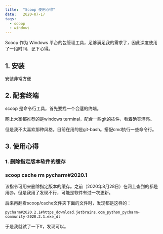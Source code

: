```yaml
---
title:  "Scoop 使用心得"
date:   2020-07-17
tags:
  - scoop
  - windows
---
```


Scoop 作为 Windows 平台的包管理工具，足够满足我的需求了，因此深度使用了一段时间，记下心得。

## 1. 安装

安装非常方便

## 2. 配套终端

scoop 是命令行工具，首先要找一个合适的终端。

网上大家都推荐的是windows terminal，配合一些git的插件，看着确实漂亮。

但是我不太喜欢那种风格，目前在用的是git-bash。搭配cmd执行一些命令行。

## 3. 使用心得

### 1. 删除指定版本软件的缓存

### scoop cache rm pycharm#2020.1

该指令可用来删除指定版本的缓存。之前（2020年8月28日）在网上查到的都是用@，但是我用了发现不行，可能是软件有过一次更新。

后来再翻看scoop/cache文件夹下面的文件时，发现都是这样的：

`pycharm#2020.2.1#https_download.jetbrains.com_python_pycharm-community-2020.2.1.exe_dl`

于是我就试了一下#，发现可以。